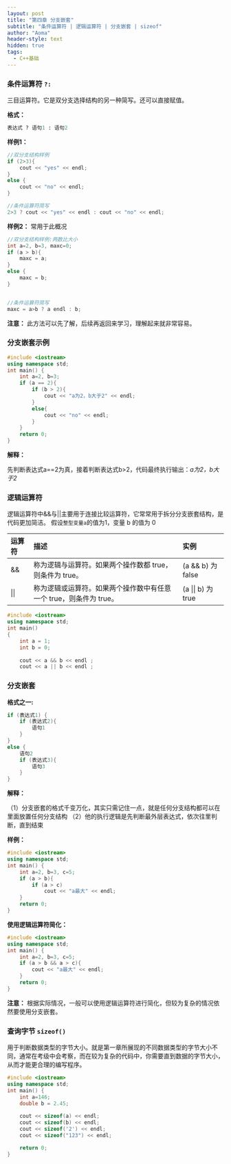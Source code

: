 ```yaml
---
layout: post
title: "第四章 分支嵌套"
subtitle: "条件运算符 | 逻辑运算符 | 分支嵌套 | sizeof"
author: "Aoma"
header-style: text
hidden: true
tags:
  - C++基础
---
```




### 条件运算符 `?:`

三目运算符。它是双分支选择结构的另一种简写。还可以直接赋值。

**格式：**

```python
表达式 ? 语句1 : 语句2
```

**样例1：**

```c++
//双分支结构样例
if (2>3){
	cout << "yes" << endl;
}
else {
	cout << "no" << endl;
}

//条件运算符简写
2>3 ? cout << "yes" << endl : cout << "no" << endl;

```



**样例2：** 常用于此概况

```c++
//双分支结构样例:两数比大小
int a=2, b=3, maxc=0;
if (a > b){
	maxc = a;
}
else {
	maxc = b;
}


//条件运算符简写
maxc = a>b ? a endl : b;
```

**注意：** 此方法可以先了解，后续再返回来学习，理解起来就非常容易。



  ### 分支嵌套示例

```c++
#include <iostream>
using namespace std;
int main() {
    int a=2, b=3;
    if (a == 2){
    	if (b > 2){
    		cout << "a为2，b大于2" << endl;
    	}
    	else{
    		cout << "no" << endl;
    	}
	}
    return 0;
}
```

**解释：**

先判断表达式a==2为真，接着判断表达式b>2，代码最终执行输出：*a为2，b大于2*



### 逻辑运算符

逻辑运算符中&&与||主要用于连接比较运算符，它常常用于拆分分支嵌套结构，是代码更加简洁。
假设`整型变量a`的值为1，变量 b 的值为 0

| 运算符 | 描述                                                         | 实例               |
| :----- | :----------------------------------------------------------- | :----------------- |
| &&     | 称为逻辑与运算符。如果两个操作数都 true，则条件为 true。     | (a && b) 为 false  |
| \|\|   | 称为逻辑或运算符。如果两个操作数中有任意一个 true，则条件为 true。 | (a \|\| b) 为 true |

```c++
#include <iostream>
using namespace std;
int main()
{
    int a = 1;
    int b = 0;
    
    cout << a && b << endl ;
    cout << a || b << endl ;
```



### 分支嵌套

**格式之一:**

```c++
if (表达式1) {
    if (表达式2){
        语句1
    }
}
else {
    语句2
    if (表达式3){
        语句3
    }
}
```

**解释：**

（1）分支嵌套的格式千变万化，其实只需记住一点，就是任何分支结构都可以在里面放置任何分支结构
（2）他的执行逻辑是先判断最外层表达式，依次往里判断，直到结束

**样例：**

```c++
#include <iostream>
using namespace std;
int main() {
    int a=2, b=3, c=5;
    if (a > b){
        if (a > c)
    		cout << "a最大" << endl;
    }
    return 0;
}
```

**使用逻辑运算符简化：**

```c++
#include <iostream>
using namespace std;
int main() {
    int a=2, b=3, c=5;
    if (a > b && a > c){
        cout << "a最大" << endl;
    }
    return 0;
}
```

**注意：** 根据实际情况，一般可以使用逻辑运算符进行简化，但较为复杂的情况依然要使用分支嵌套。



### 查询字节 `sizeof()`

用于判断数据类型的字节大小。就是第一章所展现的不同数据类型的字节大小不同，通常在考级中会考察，而在较为复杂的代码中，你需要直到数据的字节大小，从而才能更合理的编写程序。

```c++
#include <iostream>
using namespace std;
int main() {
    int a=146;
    double b = 2.45;
    
    cout << sizeof(a) << endl;
    cout << sizeof(b) << endl;
    cout << sizeof('2') << endl;
    cout << sizeof("123") << endl;

    return 0;
}
```
